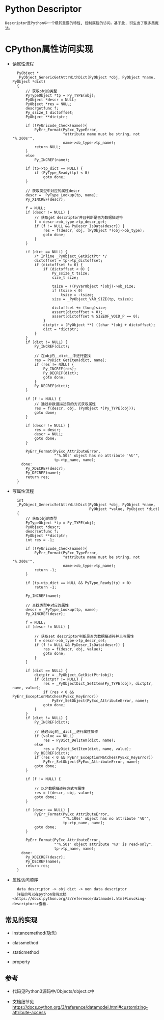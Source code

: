 
Python Descriptor
=================

	Descriptor是Python中一个极其重要的特性, 控制属性的访问。基于此, 衍生出了很多黑魔法。


CPython属性访问实现
===================


* 读属性流程

		PyObject *
		_PyObject_GenericGetAttrWithDict(PyObject *obj, PyObject *name, PyObject *dict)
		{
			// 获取obj的类型
			PyTypeObject *tp = Py_TYPE(obj);
			PyObject *descr = NULL;
			PyObject *res = NULL;
			descrgetfunc f;
			Py_ssize_t dictoffset;
			PyObject **dictptr;

			if (!PyUnicode_Check(name)){
				PyErr_Format(PyExc_TypeError,
							 "attribute name must be string, not '%.200s'",
							 name->ob_type->tp_name);
				return NULL;
			}
			else
				Py_INCREF(name);

			if (tp->tp_dict == NULL) {
				if (PyType_Ready(tp) < 0)
					goto done;
			}

			// 获取类型中对应的属性descr
			descr = _PyType_Lookup(tp, name);
			Py_XINCREF(descr);

			f = NULL;
			if (descr != NULL) {
				// 获取get descriptor并且判断是否为数据描述符
				f = descr->ob_type->tp_descr_get;
				if (f != NULL && PyDescr_IsData(descr)) {
					res = f(descr, obj, (PyObject *)obj->ob_type);
					goto done;
				}
			}

			if (dict == NULL) {
				/* Inline _PyObject_GetDictPtr */
				dictoffset = tp->tp_dictoffset;
				if (dictoffset != 0) {
					if (dictoffset < 0) {
						Py_ssize_t tsize;
						size_t size;

						tsize = ((PyVarObject *)obj)->ob_size;
						if (tsize < 0)
							tsize = -tsize;
						size = _PyObject_VAR_SIZE(tp, tsize);

						dictoffset += (long)size;
						assert(dictoffset > 0);
						assert(dictoffset % SIZEOF_VOID_P == 0);
					}
					dictptr = (PyObject **) ((char *)obj + dictoffset);
					dict = *dictptr;
				}
			}
			if (dict != NULL) {
				Py_INCREF(dict);

				// 在obj的__dict__中进行查找
				res = PyDict_GetItem(dict, name);
				if (res != NULL) {
					Py_INCREF(res);
					Py_DECREF(dict);
					goto done;
				}
				Py_DECREF(dict);
			}

			if (f != NULL) {
				// 通过非数据描述符的方式获取属性
				res = f(descr, obj, (PyObject *)Py_TYPE(obj));
				goto done;
			}

			if (descr != NULL) {
				res = descr;
				descr = NULL;
				goto done;
			}

			PyErr_Format(PyExc_AttributeError,
						 "'%.50s' object has no attribute '%U'",
						 tp->tp_name, name);
		  done:
			Py_XDECREF(descr);
			Py_DECREF(name);
			return res;
		}


* 写属性流程

		int
		_PyObject_GenericSetAttrWithDict(PyObject *obj, PyObject *name,
										 PyObject *value, PyObject *dict)
		{
			// 获取obj的类型
			PyTypeObject *tp = Py_TYPE(obj);
			PyObject *descr;
			descrsetfunc f;
			PyObject **dictptr;
			int res = -1;

			if (!PyUnicode_Check(name)){
				PyErr_Format(PyExc_TypeError,
							 "attribute name must be string, not '%.200s'",
							 name->ob_type->tp_name);
				return -1;
			}

			if (tp->tp_dict == NULL && PyType_Ready(tp) < 0)
				return -1;

			Py_INCREF(name);

		    // 查找类型中对应的属性
			descr = _PyType_Lookup(tp, name);
			Py_XINCREF(descr);

			f = NULL;
			if (descr != NULL) {

		        // 获取set descriptor判断是否为数据描述符并且写属性
				f = descr->ob_type->tp_descr_set;
				if (f != NULL && PyDescr_IsData(descr)) {
					res = f(descr, obj, value);
					goto done;
				}
			}

			if (dict == NULL) {
				dictptr = _PyObject_GetDictPtr(obj);
				if (dictptr != NULL) {
					res = _PyObjectDict_SetItem(Py_TYPE(obj), dictptr, name, value);
					if (res < 0 && PyErr_ExceptionMatches(PyExc_KeyError))
						PyErr_SetObject(PyExc_AttributeError, name);
					goto done;
				}
			}
			if (dict != NULL) {
				Py_INCREF(dict);

		        // 通过obj的__dict__进行属性操作
				if (value == NULL)
					res = PyDict_DelItem(dict, name);
				else
					res = PyDict_SetItem(dict, name, value);
				Py_DECREF(dict);
				if (res < 0 && PyErr_ExceptionMatches(PyExc_KeyError))
					PyErr_SetObject(PyExc_AttributeError, name);
				goto done;
			}

			if (f != NULL) {

		        // 以非数据描述符方式写属性
				res = f(descr, obj, value);
				goto done;
			}

			if (descr == NULL) {
				PyErr_Format(PyExc_AttributeError,
							 "'%.100s' object has no attribute '%U'",
							 tp->tp_name, name);
				goto done;
			}

			PyErr_Format(PyExc_AttributeError,
						 "'%.50s' object attribute '%U' is read-only",
						 tp->tp_name, name);
		  done:
			Py_XDECREF(descr);
			Py_DECREF(name);
			return res;
		}


* 属性访问顺序

		data descriptor -> obj dict -> non data descriptor
		详细的可以在python官网文档<https://docs.python.org/3/reference/datamodel.html#invoking-descriptors>查看.


常见的实现
----------

* instancemethod(隐含)

* classmethod

* staticmethod

* property


参考
----

* 代码见Python3源码中/Objects/object.c中

* 文档细节见<https://docs.python.org/3/reference/datamodel.html#customizing-attribute-access>
